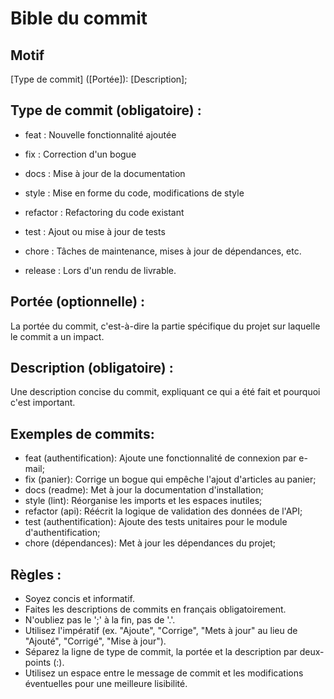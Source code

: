 # Bible du commit

## Motif
[Type de commit] ([Portée]): [Description];

## Type de commit (obligatoire) :

- feat : Nouvelle fonctionnalité ajoutée
- fix : Correction d'un bogue
- docs : Mise à jour de la documentation
- style : Mise en forme du code, modifications de style
- refactor : Refactoring du code existant
- test : Ajout ou mise à jour de tests
- chore : Tâches de maintenance, mises à jour de dépendances, etc.


- release : Lors d'un rendu de livrable.

## Portée (optionnelle) :
La portée du commit, c'est-à-dire la partie spécifique du projet sur laquelle le commit a un impact.

## Description (obligatoire) :
Une description concise du commit, expliquant ce qui a été fait et pourquoi c'est important.

##  Exemples de commits:
- feat (authentification): Ajoute une fonctionnalité de connexion par e-mail;
- fix (panier): Corrige un bogue qui empêche l'ajout d'articles au panier;
- docs (readme): Met à jour la documentation d'installation;
- style (lint): Réorganise les imports et les espaces inutiles;
- refactor (api): Réécrit la logique de validation des données de l'API;
- test (authentification): Ajoute des tests unitaires pour le module d'authentification;
- chore (dépendances): Met à jour les dépendances du projet;

## Règles :
- Soyez concis et informatif.
- Faites les descriptions de commits en français obligatoirement.
- N'oubliez pas le ';' à la fin, pas de '.'.
- Utilisez l'impératif (ex. "Ajoute", "Corrige", "Mets à jour" au lieu de "Ajouté", "Corrigé", "Mise à jour").
- Séparez la ligne de type de commit, la portée et la description par deux-points (:).
- Utilisez un espace entre le message de commit et les modifications éventuelles pour une meilleure lisibilité.